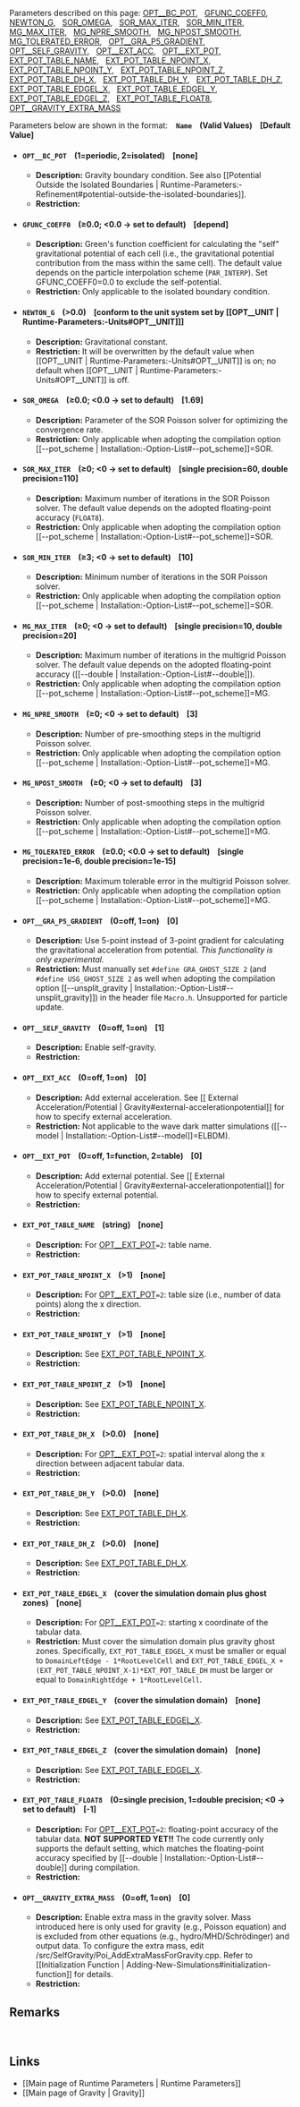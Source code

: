 Parameters described on this page:
[OPT__BC_POT](#OPT__BC_POT), &nbsp;
[GFUNC_COEFF0](#GFUNC_COEFF0), &nbsp;
[NEWTON_G](#NEWTON_G), &nbsp;
[SOR_OMEGA](#SOR_OMEGA), &nbsp;
[SOR_MAX_ITER](#SOR_MAX_ITER), &nbsp;
[SOR_MIN_ITER](#SOR_MIN_ITER), &nbsp;
[MG_MAX_ITER](#MG_MAX_ITER), &nbsp;
[MG_NPRE_SMOOTH](#MG_NPRE_SMOOTH), &nbsp;
[MG_NPOST_SMOOTH](#MG_NPOST_SMOOTH), &nbsp;
[MG_TOLERATED_ERROR](#MG_TOLERATED_ERROR), &nbsp;
[OPT__GRA_P5_GRADIENT](#OPT__GRA_P5_GRADIENT), &nbsp;
[OPT__SELF_GRAVITY](#OPT__SELF_GRAVITY), &nbsp;
[OPT__EXT_ACC](#OPT__EXT_ACC), &nbsp;
[OPT__EXT_POT](#OPT__EXT_POT), &nbsp;
[EXT_POT_TABLE_NAME](#EXT_POT_TABLE_NAME), &nbsp;
[EXT_POT_TABLE_NPOINT_X](#EXT_POT_TABLE_NPOINT_X), &nbsp;
[EXT_POT_TABLE_NPOINT_Y](#EXT_POT_TABLE_NPOINT_Y), &nbsp;
[EXT_POT_TABLE_NPOINT_Z](#EXT_POT_TABLE_NPOINT_Z), &nbsp;
[EXT_POT_TABLE_DH_X](#EXT_POT_TABLE_DH_X), &nbsp;
[EXT_POT_TABLE_DH_Y](#EXT_POT_TABLE_DH_Y), &nbsp;
[EXT_POT_TABLE_DH_Z](#EXT_POT_TABLE_DH_Z), &nbsp;
[EXT_POT_TABLE_EDGEL_X](#EXT_POT_TABLE_EDGEL_X), &nbsp;
[EXT_POT_TABLE_EDGEL_Y](#EXT_POT_TABLE_EDGEL_Y), &nbsp;
[EXT_POT_TABLE_EDGEL_Z](#EXT_POT_TABLE_EDGEL_Z), &nbsp;
[EXT_POT_TABLE_FLOAT8](#EXT_POT_TABLE_FLOAT8), &nbsp;
[OPT__GRAVITY_EXTRA_MASS](#OPT__GRAVITY_EXTRA_MASS) &nbsp;



Parameters below are shown in the format: &ensp; **`Name` &ensp; (Valid Values) &ensp; [Default Value]**

 <a name="OPT__BC_POT"></a>
* #### `OPT__BC_POT` &ensp; (1=periodic, 2=isolated) &ensp; [none]
    * **Description:**
Gravity boundary condition. See also
[[Potential Outside the Isolated Boundaries | Runtime-Parameters:-Refinement#potential-outside-the-isolated-boundaries]].
    * **Restriction:**

<a name="GFUNC_COEFF0"></a>
* #### `GFUNC_COEFF0` &ensp; (&#8805;0.0; <0.0 &#8594; set to default) &ensp; [depend]
    * **Description:**
Green's function coefficient for calculating the "self"
gravitational potential of each cell (i.e., the gravitational
potential contribution from the mass within the same cell).
The default value depends on the particle interpolation scheme
(`PAR_INTERP`). Set GFUNC_COEFF0=0.0 to exclude the self-potential.
    * **Restriction:**
Only applicable to the isolated boundary condition.

<a name="NEWTON_G"></a>
* #### `NEWTON_G` &ensp; (>0.0) &ensp; [conform to the unit system set by [[OPT__UNIT | Runtime-Parameters:-Units#OPT__UNIT]]]
    * **Description:**
Gravitational constant.
    * **Restriction:**
It will be overwritten by the default value when [[OPT__UNIT | Runtime-Parameters:-Units#OPT__UNIT]]
is on; no default when [[OPT__UNIT | Runtime-Parameters:-Units#OPT__UNIT]] is off.

<a name="SOR_OMEGA"></a>
* #### `SOR_OMEGA` &ensp; (&#8805;0.0; <0.0 &#8594; set to default) &ensp; [1.69]
    * **Description:**
Parameter of the SOR Poisson solver for optimizing the convergence rate.
    * **Restriction:**
Only applicable when adopting the compilation option
[[--pot_scheme | Installation:-Option-List#--pot_scheme]]=SOR.

<a name="SOR_MAX_ITER"></a>
* #### `SOR_MAX_ITER` &ensp; (&#8805;0; <0 &#8594; set to default) &ensp; [single precision=60, double precision=110]
    * **Description:**
Maximum number of iterations in the SOR Poisson solver.
The default value depends on the adopted floating-point accuracy (`FLOAT8`).
    * **Restriction:**
Only applicable when adopting the compilation option
[[--pot_scheme | Installation:-Option-List#--pot_scheme]]=SOR.

<a name="SOR_MIN_ITER"></a>
* #### `SOR_MIN_ITER` &ensp; (&#8805;3; <0 &#8594; set to default) &ensp; [10]
    * **Description:**
Minimum number of iterations in the SOR Poisson solver.
    * **Restriction:**
Only applicable when adopting the compilation option
[[--pot_scheme | Installation:-Option-List#--pot_scheme]]=SOR.

<a name="MG_MAX_ITER"></a>
* #### `MG_MAX_ITER` &ensp; (&#8805;0; <0 &#8594; set to default) &ensp; [single precision=10, double precision=20]
    * **Description:**
Maximum number of iterations in the multigrid Poisson solver.
The default value depends on the adopted floating-point accuracy ([[--double | Installation:-Option-List#--double]]).
    * **Restriction:**
Only applicable when adopting the compilation option
[[--pot_scheme | Installation:-Option-List#--pot_scheme]]=MG.

<a name="MG_NPRE_SMOOTH"></a>
* #### `MG_NPRE_SMOOTH` &ensp; (&#8805;0; <0 &#8594; set to default) &ensp; [3]
    * **Description:**
Number of pre-smoothing steps in the multigrid Poisson solver.
    * **Restriction:**
Only applicable when adopting the compilation option
[[--pot_scheme | Installation:-Option-List#--pot_scheme]]=MG.

<a name="MG_NPOST_SMOOTH"></a>
* #### `MG_NPOST_SMOOTH` &ensp; (&#8805;0; <0 &#8594; set to default) &ensp; [3]
    * **Description:**
Number of post-smoothing steps in the multigrid Poisson solver.
    * **Restriction:**
Only applicable when adopting the compilation option
[[--pot_scheme | Installation:-Option-List#--pot_scheme]]=MG.

<a name="MG_TOLERATED_ERROR"></a>
* #### `MG_TOLERATED_ERROR` &ensp; (&#8805;0.0; <0.0 &#8594; set to default) &ensp; [single precision=1e-6, double precision=1e-15]
    * **Description:**
Maximum tolerable error in the multigrid Poisson solver.
    * **Restriction:**
Only applicable when adopting the compilation option
[[--pot_scheme | Installation:-Option-List#--pot_scheme]]=MG.

<a name="OPT__GRA_P5_GRADIENT"></a>
* #### `OPT__GRA_P5_GRADIENT` &ensp; (0=off, 1=on) &ensp; [0]
    * **Description:**
Use 5-point instead of 3-point gradient for calculating the
gravitational acceleration from potential.
*This functionality is only experimental.*
    * **Restriction:**
Must manually set `#define GRA_GHOST_SIZE 2` (and `#define USG_GHOST_SIZE 2`
as well when adopting the compilation option
[[--unsplit_gravity | Installation:-Option-List#--unsplit_gravity]])
in the header file `Macro.h`. Unsupported for particle update.

<a name="OPT__SELF_GRAVITY"></a>
* #### `OPT__SELF_GRAVITY` &ensp; (0=off, 1=on) &ensp; [1]
    * **Description:**
Enable self-gravity.
    * **Restriction:**

<a name="OPT__EXT_ACC"></a>
* #### `OPT__EXT_ACC` &ensp; (0=off, 1=on) &ensp; [0]
    * **Description:**
Add external acceleration. See
[[ External Acceleration/Potential | Gravity#external-accelerationpotential]]
for how to specify external acceleration.
    * **Restriction:**
Not applicable to the wave dark matter simulations
([[--model | Installation:-Option-List#--model]]=ELBDM).

<a name="OPT__EXT_POT"></a>
* #### `OPT__EXT_POT` &ensp; (0=off, 1=function, 2=table) &ensp; [0]
    * **Description:**
Add external potential. See
[[ External Acceleration/Potential | Gravity#external-accelerationpotential]]
for how to specify external potential.
    * **Restriction:**

<a name="EXT_POT_TABLE_NAME"></a>
* #### `EXT_POT_TABLE_NAME` &ensp; (string) &ensp; [none]
    * **Description:**
For [OPT__EXT_POT](#OPT__EXT_POT)`=2`: table name.
    * **Restriction:**

<a name="EXT_POT_TABLE_NPOINT_X"></a>
* #### `EXT_POT_TABLE_NPOINT_X` &ensp; (>1) &ensp; [none]
    * **Description:**
For [OPT__EXT_POT](#OPT__EXT_POT)`=2`: table size (i.e., number of data points) along the x direction.
    * **Restriction:**

<a name="EXT_POT_TABLE_NPOINT_Y"></a>
* #### `EXT_POT_TABLE_NPOINT_Y` &ensp; (>1) &ensp; [none]
    * **Description:**
See [EXT_POT_TABLE_NPOINT_X](#EXT_POT_TABLE_NPOINT_X).
    * **Restriction:**

<a name="EXT_POT_TABLE_NPOINT_Z"></a>
* #### `EXT_POT_TABLE_NPOINT_Z` &ensp; (>1) &ensp; [none]
    * **Description:**
See [EXT_POT_TABLE_NPOINT_X](#EXT_POT_TABLE_NPOINT_X).
    * **Restriction:**

<a name="EXT_POT_TABLE_DH_X"></a>
* #### `EXT_POT_TABLE_DH_X` &ensp; (>0.0) &ensp; [none]
    * **Description:**
For [OPT__EXT_POT](#OPT__EXT_POT)`=2`: spatial interval along the x direction between adjacent tabular data.
    * **Restriction:**

<a name="EXT_POT_TABLE_DH_Y"></a>
* #### `EXT_POT_TABLE_DH_Y` &ensp; (>0.0) &ensp; [none]
    * **Description:**
See [EXT_POT_TABLE_DH_X](#EXT_POT_TABLE_DH_X).
    * **Restriction:**

<a name="EXT_POT_TABLE_DH_Z"></a>
* #### `EXT_POT_TABLE_DH_Z` &ensp; (>0.0) &ensp; [none]
    * **Description:**
See [EXT_POT_TABLE_DH_X](#EXT_POT_TABLE_DH_X).
    * **Restriction:**

<a name="EXT_POT_TABLE_EDGEL_X"></a>
* #### `EXT_POT_TABLE_EDGEL_X` &ensp; (cover the simulation domain plus ghost zones) &ensp; [none]
    * **Description:**
For [OPT__EXT_POT](#OPT__EXT_POT)`=2`: starting x coordinate of the tabular data.
    * **Restriction:**
Must cover the simulation domain plus gravity ghost zones. Specifically, `EXT_POT_TABLE_EDGEL_X` must be
smaller or equal to `DomainLeftEdge - 1*RootLevelCell` and
`EXT_POT_TABLE_EDGEL_X + (EXT_POT_TABLE_NPOINT_X-1)*EXT_POT_TABLE_DH`
must be larger or equal to `DomainRightEdge + 1*RootLevelCell`.

<a name="EXT_POT_TABLE_EDGEL_Y"></a>
* #### `EXT_POT_TABLE_EDGEL_Y` &ensp; (cover the simulation domain) &ensp; [none]
    * **Description:**
See [EXT_POT_TABLE_EDGEL_X](#EXT_POT_TABLE_EDGEL_X).
    * **Restriction:**

<a name="EXT_POT_TABLE_EDGEL_Z"></a>
* #### `EXT_POT_TABLE_EDGEL_Z` &ensp; (cover the simulation domain) &ensp; [none]
    * **Description:**
See [EXT_POT_TABLE_EDGEL_X](#EXT_POT_TABLE_EDGEL_X).
    * **Restriction:**

<a name="EXT_POT_TABLE_FLOAT8"></a>
* #### `EXT_POT_TABLE_FLOAT8` &ensp; (0=single precision, 1=double precision; <0 &#8594; set to default) &ensp; [-1]
    * **Description:**
For [OPT__EXT_POT](#OPT__EXT_POT)`=2`: floating-point accuracy of the tabular data.
**NOT SUPPORTED YET!!** The code currently only supports the default setting, 
which matches the floating-point accuracy specified by 
[[--double | Installation:-Option-List#--double]] during compilation.
    * **Restriction:**

<a name="OPT__GRAVITY_EXTRA_MASS"></a>
* #### `OPT__GRAVITY_EXTRA_MASS` &ensp; (0=off, 1=on) &ensp; [0]
    * **Description:**
Enable extra mass in the gravity solver.
Mass introduced here is only used for gravity (e.g., Poisson equation) and 
is excluded from other equations (e.g., hydro/MHD/Schrödinger) and output data.
To configure the extra mass, edit /src/SelfGravity/Poi_AddExtraMassForGravity.cpp.
Refer to [[Initialization Function | Adding-New-Simulations#initialization-function]] for details.
    * **Restriction:**


## Remarks


<br>

## Links
* [[Main page of Runtime Parameters | Runtime Parameters]]
* [[Main page of Gravity | Gravity]]
